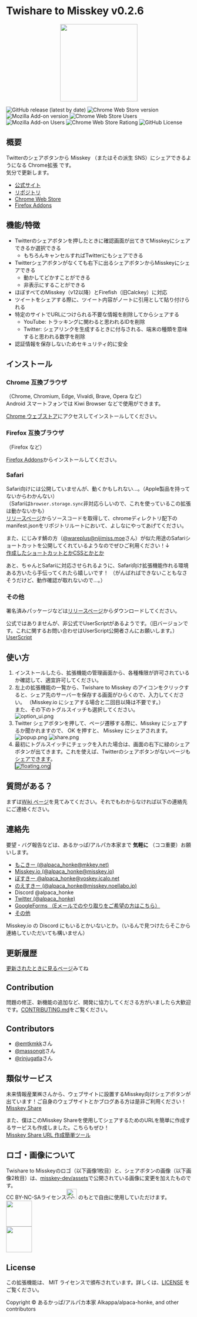 # Twishare to Misskey v0.2.6  

<div style="text-align: center;">
    <img src="https://raw.githubusercontent.com/alpaca-honke/twishare-to-misskey/develop/assets/icon.png" style="height: 15em;">
</div>

![GitHub release (latest by date)](https://img.shields.io/github/v/release/alpaca-honke/twishare-to-misskey?style=flat-square) ![Chrome Web Store version](https://img.shields.io/chrome-web-store/v/fbaifpppndnlbbjcbjdfgbdkoibnipjb?style=flat-square) ![Mozilla Add-on version](https://img.shields.io/amo/v/twishare-to-misskey?style=flat-square) ![Chrome Web Store Users](https://img.shields.io/chrome-web-store/users/fbaifpppndnlbbjcbjdfgbdkoibnipjb?label=users%20%28chrome%20web%20store%29&style=flat-square) ![Mozilla Add-on Users](https://img.shields.io/amo/users/twishare-to-misskey?style=flat-square&label=users%20(mozilla%20add-on)) ![Chrome Web Store Rationg](https://img.shields.io/chrome-web-store/stars/fbaifpppndnlbbjcbjdfgbdkoibnipjb?label=rating%20%28chrome%20web%20store%29&style=flat-square) ![GitHub License](https://img.shields.io/github/license/alpaca-honke/twishare-to-misskey?style=flat-square)
## 概要

Twitterのシェアボタンから Misskey （またはその派生 SNS）にシェアできるようになる Chrome拡張 です。  
気分で更新します。  

- [公式サイト](https://alpaca-honke.github.io/twishare-to-misskey)  
- [リポジトリ](https://github.com/alpaca-honke/twishare-to-misskey)  
- [Chrome Web Store](https://chrome.google.com/webstore/detail/twishare-to-misskey/fbaifpppndnlbbjcbjdfgbdkoibnipjb)
- [Firefox Addons](https://addons.mozilla.org/ja/firefox/addon/twishare-to-misskey/)

## 機能/特徴

- Twitterのシェアボタンを押したときに確認画面が出てきてMisskeyにシェアできるか選択できる
    - もちろんキャンセルすればTwitterにもシェアできる
- Twitterシェアボタンがなくても右下に出るシェアボタンからMisskeyにシェアできる
    - 動かしてどかすことができる
    - 非表示にすることができる
- ほぼすべてのMisskey（v12以降）とFirefish（旧Calckey）に対応
- ツイートをシェアする際に、ツイート内容がノートに引用として貼り付けられる
- 特定のサイトでURLにつけられる不要な情報を削除してからシェアする
    - YouTube: トラッキングに関わると思われるIDを削除
    - Twitter: シェアリンクを生成するときに付与される、端末の種類を意味すると思われる数字を削除
- 認証情報を保存しないためセキュリティ的に安全

## インストール

### Chrome 互換ブラウザ

（Chrome, Chromium, Edge, Vivaldi, Brave, Opera など）  
Android スマートフォンでは Kiwi Browser などで使用ができます。  

[Chrome ウェブストア](https://chrome.google.com/webstore/detail/twishare-to-misskey/fbaifpppndnlbbjcbjdfgbdkoibnipjb)にアクセスしてインストールしてください。  

### Firefox 互換ブラウザ  

（Firefox など）  

[Firefox Addons](https://addons.mozilla.org/ja/firefox/addon/twishare-to-misskey/)からインストールしてください。  

### Safari

Safari向けには公開していませんが、動くかもしれない...。（Apple製品を持ってないからわかんない）  
（Safariは`browser.storage.sync`非対応らしいので、これを使っているこの拡張は動かないかも）  
[リリースページ](https://github.com/alpaca-honke/twishare-to-misskey/releases)からソースコードを取得して、chromeディレクトリ配下のmanifest.jsonをリポジトリルートにおいて、よしなにやってあげてください。

また、にじみす鯖の方（[@wareplus@nijimiss.moe](https://nijimiss.moe/@wareplus)さん）が似た用途のSafariショートカットを公開してくれているようなのでぜひご利用ください！↓  
[作成したショートカットとかCSSとかとか](https://nijimiss.moe/@wareplus/pages/made_by_wareplus)

あと、ちゃんとSafariに対応させられるように、Safari向け拡張機能作れる環境ある方いたら手伝ってくれたら嬉しいです！
（がんばればできないこともなさそうだけど、動作確認が取れないので...。）

### その他

署名済みパッケージなどは[リリースページ](https://github.com/alpaca-honke/twishare-to-misskey/releases)からダウンロードしてください。

公式ではありませんが、非公式でUserScriptがあるようです。（旧バージョンです。これに関するお問い合わせはUserScript公開者さんにお願いします。）
[UserScript](https://greasyfork.org/js/scripts/466136-twishare-to-misskey)

## 使い方

1. インストールしたら、拡張機能の管理画面から、各種権限が許可されているか確認して、適宜許可してください。  
1. 左上の拡張機能の一覧から、Twishare to Misskey のアイコンをクリックすると、シェア先のサーバーを保存する画面がひらくので、入力してください。
（Misskey.io にシェアする場合と二回目以降は不要です。）  
また、その下のトグルスイッチも選択してください。  
![option_ui.png](images/option_ui.png)
1. Twitter シェアボタンを押して、ページ遷移する際に、Misskey にシェアするか聞かれますので、 OK を押すと、 Misskey にシェアされます。  
![popup.png](images/popup.png)
![share.png](images/share.png)
1. 最初にトグルスイッチにチェックを入れた場合は、画面の右下に緑のシェアボタンが出てきます。これを使えば、Twitterのシェアボタンがないページもシェアできます。  
    <img src="images/floating.png" alt="floating.ong" style="border: solid 1px #000">

## 質問がある？

まずは[Wiki ページ](https://github.com/alpaca-honke/twishare-to-misskey/wiki/よくある質問)を見てみてください。それでもわからなければ以下の連絡先にご連絡ください。  

## 連絡先

要望・バグ報告などは、あるかっぱ/アルパカ本家まで **気軽に** （ココ重要）お願いします。  

- [もこきー (@alpaca_honke@mkkey.net)](https://mkkey.net/@alpaca_honke)
- [Misskey.io (@alpaca_honke@misskey.io)](https://misskey.io/@alpaca_honke)
- [ぼすきー @alpaca_honke@voskey.icalo.net](https://voskey.icalo.net/@alpaca_honke)
- [のえすきー (@alpaca_honke@misskey.noellabo.jp)](https://misskey.noellabo.jp/@alpaca_honke)
- Discord @alpaca_honke
- [Twitter (@alpaca_honke)](https://twitter.com/alpaca_honke)
- [GoogleForms （Eメールでのやり取りをご希望の方はこちら）](https://docs.google.com/forms/d/e/1FAIpQLSdRuzAmGEqDV4RRd-70JKXD0lAHE6xjEp8Qp5-Jfut-ysQMYQ/viewform)
- [その他](https://alpaca-honke.github.io/)

Misskey.io の Discord にもいるとかいないとか。（いるんで見つけたらそこから連絡していただいても構いません）  

## 更新履歴

[更新されたときに見るページ](https://alpaca-honke.github.io/twishare-to-misskey/installed.html)みてね

## Contribution

問題の修正、新機能の追加など、開発に協力してくださる方がいましたら大歓迎です。[CONTRIBUTING.md](https://github.com/alpaca-honke/twishare-to-misskey/blob/develop/docs/CONTRIBUTING.md)をご覧ください。  

## Contributors



- [@emtkmkk](https://github.com/emtkmkk)さん
- [@massongit](https://github.com/massongit)さん
- [@rinjugatla](https://github.com/rinjugatla)さん

## 類似サービス

未来情報産業㈱さんから、ウェブサイトに設置するMisskey向けシェアボタンが出ています！ご自身のウェブサイトとかブログある方は是非ご利用ください！  
[Misskey Share](https://misskeyshare.link)

また、僕はこのMisskey Shareを使用してシェアするためのURLを簡単に作成するサービスも作成しました。こちらもぜひ！  
[Misskey Share URL 作成簡単ツール](https://alpaca-honke.github.io/make-misskeyshare-url)

## ロゴ・画像について

Twishare to Misskeyのロゴ（以下画像1枚目）と、シェアボタンの画像（以下画像2枚目）は、[misskey-dev/assets](https://github.com/misskey-devhttps://raw.githubusercontent.com/alpaca-honke/twishare-to-misskey/develop/assets)で公開されている画像に変更を加えたものです。  
CC BY-NC-SAライセンス<a rel="license" href="http://creativecommons.org/licenses/by-nc-sa/4.0/"><img alt="CC BY-NC-SA" src="https://i.creativecommons.org/l/by-nc-sa/4.0/88x31.png" style="height:2em;" /></a>
のもとで自由に使用していただけます。  
<img src="https://raw.githubusercontent.com/alpaca-honke/twishare-to-misskey/develop/assets/icon.png" style="height: 5em;">  
<img src="https://raw.githubusercontent.com/alpaca-honke/twishare-to-misskey/develop/assets/share.png" style="height: 5em;">

## License

この拡張機能は、 MIT ライセンスで頒布されています。詳しくは、[LICENSE](https://github.com/alpaca-honke/twishare-to-misskey/blob/develop/LICENSE) をご覧ください。  

Copyright © あるかっぱ/アルパカ本家 Alkappa/alpaca-honke, and other contributors
